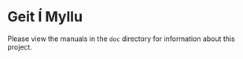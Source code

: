 Geit Í Myllu
============

Please view the manuals in the `doc` directory for information about this project.